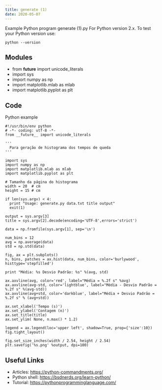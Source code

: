 ```yaml
---
title: generate (1)
date: 2020-05-07
---
```

Example Python program generate (1).py
For Python version 2.x.
To test your Python version use:

    python --version

## Modules

* from __future__ import unicode_literals
* import sys
* import numpy as np
* import matplotlib.mlab as mlab
* import matplotlib.pyplot as plt

## Code

Python example

    #!/usr/bin/env python
    # -*- coding: utf-8 -*-
    from __future__ import unicode_literals
    
    '''
      Para geração de histograma dos tempos de queda
    '''
    
    import sys
    import numpy as np
    import matplotlib.mlab as mlab
    import matplotlib.pyplot as plt
    
    # Tamanho da página do histograma
    width = 20  # cm
    height = 15 # cm
    
    if len(sys.argv) < 4:
      print "Usage: generate.py data.txt title output"
      exit(1)
    
    output = sys.argv[3]
    title = sys.argv[2].decode(encoding='UTF-8',errors='strict')
    
    data = np.fromfile(sys.argv[1], sep='\n')
    
    num_bins = 12
    avg = np.average(data)
    std = np.std(data)
    
    fig, ax = plt.subplots()
    n, bins, patches = ax.hist(data, num_bins, color='burlywood', histtype='stepfilled')
    
    print "Média: %s Desvio Padrão: %s" %(avg, std)
    
    ax.axvline(avg, color='red', label="Média = %.2f s" %avg)
    ax.axvline(avg-std, color='lightblue', label="Média - Desvio Padrão = %.2f s" %(avg-std))
    ax.axvline(avg+std, color='darkblue', label="Média + Desvio Padrão = %.2f s" % (avg+std))
    
    ax.set_xlabel('Tempo (s)')
    ax.set_ylabel('Contagem (n)')
    ax.set_title(title)
    ax.set_ylim( None, n.max() * 1.2)
    
    legend = ax.legend(loc='upper left', shadow=True, prop={'size':10})
    fig.tight_layout()
    
    fig.set_size_inches(width / 2.54, height / 2.54)
    plt.savefig('%s.png' %output, dpi=100)

## Useful Links

- Articles: https://python-commandments.org/
- Python shell: https://bsdnerds.org/learn-python/
- Tutorial: https://pythonprogramminglanguage.com/
